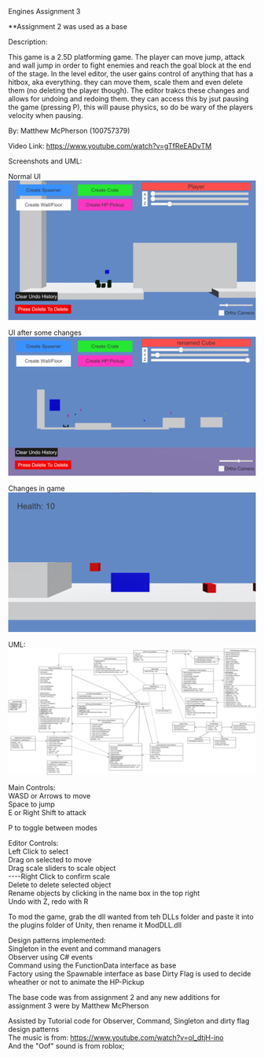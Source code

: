 Engines Assignment 3

**Assignment 2 was used as a base

Description:

This game is a 2.5D platforming game. The player can move jump, attack and wall jump in order to fight enemies and reach the goal block at the end of the stage. In the level editor, the user gains control of anything that has a hitbox, aka everything. they can move them, scale them and even delete them (no deleting the player though). The editor trakcs these changes and allows for undoing and redoing them. they can access this by jsut pausing the game (pressing P), this will pause physics, so do be wary of the players velocity when pausing.

By: Matthew McPherson (100757379)

Video Link: https://www.youtube.com/watch?v=gTfReEADvTM

Screenshots and UML:

Normal UI  
![Normal UI](docs/Editor.png)

UI after some changes  
![Stuff done](docs/Editor2.png)

Changes in game  
![In Game](docs/GameView.png)


UML:  
![UML](docs/UML.png)

Main Controls:  
WASD or Arrows to move  
Space to jump  
E or Right Shift to attack

P to toggle between modes

Editor Controls:  
Left Click to select  
Drag on selected to move  
Drag scale sliders to scale object  
----Right Click to confirm scale  
Delete to delete selected object  
Rename objects by clicking in the name box in the top right  
Undo with Z, redo with R


To mod the game, grab the dll wanted from teh DLLs folder and paste it into the plugins folder of Unity, then rename it ModDLL.dll

Design patterns implemented:  
Singleton in the event and command managers  
Observer using C# events  
Command using the FunctionData interface as base  
Factory using the Spawnable interface as base
Dirty Flag is used to decide wheather or not to animate the HP-Pickup


The base code was from assignment 2 and any new additions for assignment 3 were by Matthew McPherson

Assisted by Tutorial code for Observer, Command, Singleton and dirty flag design patterns  
The music is from: https://www.youtube.com/watch?v=ol_dtjH-ino  
And the "Oof" sound is from roblox;
